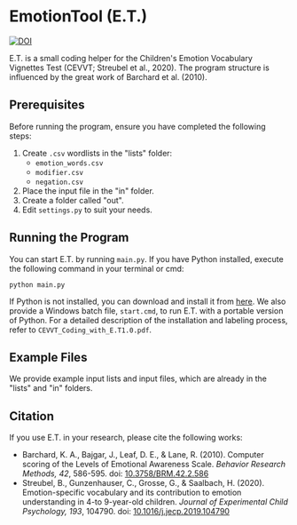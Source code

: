 # EmotionTool (E.T.)
[![DOI](https://zenodo.org/badge/DOI/10.5281/zenodo.11244222.svg)](https://doi.org/10.5281/zenodo.11244222)

E.T. is a small coding helper for the Children's Emotion Vocabulary Vignettes Test (CEVVT; Streubel et al., 2020). The program structure is influenced by the great work of Barchard et al. (2010).

## Prerequisites

Before running the program, ensure you have completed the following steps:

1. Create `.csv` wordlists in the "lists" folder:
   - `emotion_words.csv`
   - `modifier.csv`
   - `negation.csv`
2. Place the input file in the "in" folder.
3. Create a folder called "out".
4. Edit `settings.py` to suit your needs.

## Running the Program

You can start E.T. by running `main.py`. If you have Python installed, execute the following command in your terminal or cmd:

```
python main.py
```

If Python is not installed, you can download and install it from [here](https://www.python.org). We also provide a Windows batch file, `start.cmd`, to run E.T. with a portable version of Python. For a detailed description of the installation and labeling process, refer to `CEVVT_Coding_with_E.T1.0.pdf`.

## Example Files

We provide example input lists and input files, which are already in the "lists" and "in" folders.

## Citation

If you use E.T. in your research, please cite the following works:

- Barchard, K. A., Bajgar, J., Leaf, D. E., & Lane, R. (2010). Computer scoring of the Levels of Emotional Awareness Scale. *Behavior Research Methods, 42*, 586-595. doi: [10.3758/BRM.42.2.586](https://doi.org/10.3758/BRM.42.2.586)
- Streubel, B., Gunzenhauser, C., Grosse, G., & Saalbach, H. (2020). Emotion-specific vocabulary and its contribution to emotion understanding in 4-to 9-year-old children. *Journal of Experimental Child Psychology, 193*, 104790. doi: [10.1016/j.jecp.2019.104790](https://doi.org/10.1016/j.jecp.2019.104790)
